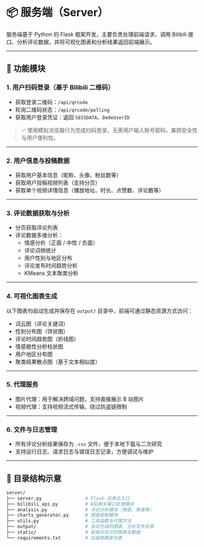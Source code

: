 # 📦 服务端（Server）

服务端基于 Python 的 Flask 框架开发，主要负责处理前端请求、调用 Bilibili 接口、分析评论数据，并将可视化图表和分析结果返回前端展示。

---

## 🚀 功能模块

### 1. 用户扫码登录（基于 Bilibili 二维码）

- 获取登录二维码：`/api/qrcode`
- 轮询二维码状态：`/api/qrcode/polling`
- 获取用户登录凭证：返回 `SESSDATA`、`DedeUserID`

> ✅ 使用模拟浏览器行为完成扫码登录，无需用户输入账号密码，兼顾安全性与用户便利性。

---

### 2. 用户信息与投稿数据

- 获取用户基本信息（昵称、头像、粉丝数等）
- 获取用户投稿视频列表（支持分页）
- 获取单个视频详情信息（播放地址、时长、点赞数、评论数等）

---

### 3. 评论数据获取与分析

- 分页获取评论列表
- 评论数据多维分析：
  - 情感分析（正面 / 中性 / 负面）
  - 评论词频统计
  - 用户性别与地区分布
  - 评论发布时间趋势分析
  - KMeans 文本聚类分析

---

### 4. 可视化图表生成

以下图表均自动生成并保存在 `output/` 目录中，前端可通过静态资源方式访问：

- 词云图（评论关键词）
- 性别分布图（饼状图）
- 评论时间趋势图（折线图）
- 情感极性分析柱状图
- 用户地区分布图
- 聚类结果散点图（基于文本相似度）

---

### 5. 代理服务

- 图片代理：用于解决跨域问题，支持直接展示 B 站图片
- 视频代理：支持视频流式传输，绕过防盗链限制

---

### 6. 文件与日志管理

- 所有评论分析结果保存为 `.csv` 文件，便于本地下载与二次研究
- 支持运行日志、请求日志与错误日志记录，方便调试与维护

---

## 📁 目录结构示意

```bash
server/
├── server.py                # Flask 应用主入口
├── bilibili_api.py          # B站相关接口处理模块
├── analysis.py              # 评论分析模块（情感、聚类等）
├── charts_generator.py      # 图表绘制模块
├── utils.py                 # 工具函数与代理方法
├── output/                  # 自动生成的图表、分析文件目录
├── static/                  # 前端可访问的图表与数据
└── requirements.txt         # 后端依赖库列表

